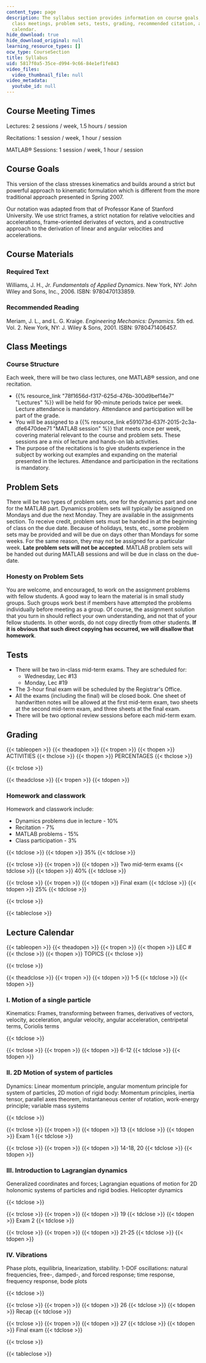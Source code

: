 ```yaml
---
content_type: page
description: The syllabus section provides information on course goals, course materials,
  class meetings, problem sets, tests, grading, recommended citation, and the lecture
  calendar.
hide_download: true
hide_download_original: null
learning_resource_types: []
ocw_type: CourseSection
title: Syllabus
uid: 5817f0a5-35ce-d994-9c66-84e1ef1fe843
video_files:
  video_thumbnail_file: null
video_metadata:
  youtube_id: null
---
```


Course Meeting Times
--------------------

Lectures: 2 sessions / week, 1.5 hours / session

Recitations: 1 session / week, 1 hour / session

MATLAB® Sessions: 1 session / week, 1 hour / session

Course Goals
------------

This version of the class stresses kinematics and builds around a strict but powerful approach to kinematic formulation which is different from the more traditional approach presented in Spring 2007.

Our notation was adapted from that of Professor Kane of Stanford University. We use strict frames, a strict notation for relative velocities and accelerations, frame-oriented derivates of vectors, and a constructive approach to the derivation of linear and angular velocities and accelerations.

Course Materials
----------------

### Required Text

Williams, J. H., Jr. _Fundamentals of Applied Dynamics_. New York, NY: John Wiley and Sons, Inc., 2006. ISBN: 9780470133859.

### Recommended Reading

Meriam, J. L., and L. G. Kraige. _Engineering Mechanics: Dynamics_. 5th ed. Vol. 2. New York, NY: J. Wiley & Sons, 2001. ISBN: 9780471406457.

Class Meetings
--------------

### Course Structure

Each week, there will be two class lectures, one MATLAB® session, and one recitation.

*   {{% resource_link "78f1656d-f317-625d-476b-300d9bef14e7" "Lectures" %}} will be held for 90-minute periods twice per week. Lecture attendance is mandatory. Attendance and participation will be part of the grade.
*   You will be assigned to a {{% resource_link e591073d-637f-2015-2c3a-dfe6470dee71 "MATLAB session" %}} that meets once per week, covering material relevant to the course and problem sets. These sessions are a mix of lecture and hands-on lab activities.
*   The purpose of the recitations is to give students experience in the subject by working out examples and expanding on the material presented in the lectures. Attendance and participation in the recitations is mandatory.

Problem Sets
------------

There will be two types of problem sets, one for the dynamics part and one for the MATLAB part. Dynamics problem sets will typically be assigned on Mondays and due the next Monday. They are available in the assignments section. To receive credit, problem sets must be handed in at the beginning of class on the due date. Because of holidays, tests, etc., some problem sets may be provided and will be due on days other than Mondays for some weeks. For the same reason, they may not be assigned for a particular week. **Late problem sets will not be accepted**. MATLAB problem sets will be handed out during MATLAB sessions and will be due in class on the due-date.

### Honesty on Problem Sets

You are welcome, and encouraged, to work on the assignment problems with fellow students. A good way to learn the material is in small study groups. Such groups work best if members have attempted the problems individually before meeting as a group. Of course, the assignment solution that you turn in should reflect your own understanding, and not that of your fellow students. In other words, do not copy directly from other students. **If it is obvious that such direct copying has occurred, we will disallow that homework**.

Tests
-----

*   There will be two in-class mid-term exams. They are scheduled for:
    *   Wednesday, Lec #13
    *   Monday, Lec #19
*   The 3-hour final exam will be scheduled by the Registrar's Office.
*   All the exams (including the final) will be closed book. One sheet of handwritten notes will be allowed at the first mid-term exam, two sheets at the second mid-term exam, and three sheets at the final exam.
*   There will be two optional review sessions before each mid-term exam.

Grading
-------

{{< tableopen >}}
{{< theadopen >}}
{{< tropen >}}
{{< thopen >}}
ACTIVITIES
{{< thclose >}}
{{< thopen >}}
PERCENTAGES
{{< thclose >}}

{{< trclose >}}

{{< theadclose >}}
{{< tropen >}}
{{< tdopen >}}


### Homework and classwork

Homework and classwork include:

*   Dynamics problems due in lecture - 10%
*   Recitation - 7%
*   MATLAB problems - 15%
*   Class participation - 3%


{{< tdclose >}}
{{< tdopen >}}
35%
{{< tdclose >}}

{{< trclose >}}
{{< tropen >}}
{{< tdopen >}}
Two mid-term exams
{{< tdclose >}}
{{< tdopen >}}
40%
{{< tdclose >}}

{{< trclose >}}
{{< tropen >}}
{{< tdopen >}}
Final exam
{{< tdclose >}}
{{< tdopen >}}
25%
{{< tdclose >}}

{{< trclose >}}

{{< tableclose >}}

  

Lecture Calendar
----------------

{{< tableopen >}}
{{< theadopen >}}
{{< tropen >}}
{{< thopen >}}
LEC #
{{< thclose >}}
{{< thopen >}}
TOPICS
{{< thclose >}}

{{< trclose >}}

{{< theadclose >}}
{{< tropen >}}
{{< tdopen >}}
1-5
{{< tdclose >}}
{{< tdopen >}}


### I. Motion of a single particle

Kinematics: Frames, transforming between frames, derivatives of vectors, velocity, acceleration, angular velocity, angular acceleration, centripetal terms, Coriolis terms


{{< tdclose >}}

{{< trclose >}}
{{< tropen >}}
{{< tdopen >}}
6-12
{{< tdclose >}}
{{< tdopen >}}


### II. 2D Motion of system of particles

Dynamics: Linear momentum principle, angular momentum principle for system of particles, 2D motion of rigid body: Momentum principles, inertia tensor, parallel axes theorem, instantaneous center of rotation, work-energy principle; variable mass systems


{{< tdclose >}}

{{< trclose >}}
{{< tropen >}}
{{< tdopen >}}
13
{{< tdclose >}}
{{< tdopen >}}
Exam 1
{{< tdclose >}}

{{< trclose >}}
{{< tropen >}}
{{< tdopen >}}
14-18, 20
{{< tdclose >}}
{{< tdopen >}}


### III. Introduction to Lagrangian dynamics

Generalized coordinates and forces; Lagrangian equations of motion for 2D holonomic systems of particles and rigid bodies. Helicopter dynamics


{{< tdclose >}}

{{< trclose >}}
{{< tropen >}}
{{< tdopen >}}
19
{{< tdclose >}}
{{< tdopen >}}
Exam 2
{{< tdclose >}}

{{< trclose >}}
{{< tropen >}}
{{< tdopen >}}
21-25
{{< tdclose >}}
{{< tdopen >}}


### IV. Vibrations

Phase plots, equilibria, linearization, stability. 1-DOF oscillations: natural frequencies, free-, damped-, and forced response; time response, frequency response, bode plots


{{< tdclose >}}

{{< trclose >}}
{{< tropen >}}
{{< tdopen >}}
26
{{< tdclose >}}
{{< tdopen >}}
Recap
{{< tdclose >}}

{{< trclose >}}
{{< tropen >}}
{{< tdopen >}}
27
{{< tdclose >}}
{{< tdopen >}}
Final exam
{{< tdclose >}}

{{< trclose >}}

{{< tableclose >}}